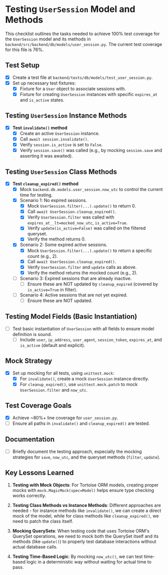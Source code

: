 # Testing `UserSession` Model and Methods

This checklist outlines the tasks needed to achieve 100% test coverage for the `UserSession` model and its methods in `backend/src/backend/db/models/user_session.py`. The current test coverage for this file is 76%.

## Test Setup

- [x] Create a test file at `backend/tests/db/models/test_user_session.py`.
- [x] Set up necessary test fixtures:
  - [x] Fixture for a `User` object to associate sessions with.
  - [x] Fixture for creating `UserSession` instances with specific `expires_at` and `is_active` states.

## Testing `UserSession` Instance Methods

- [x] **Test `invalidate()` method**
  - [x] Create an active `UserSession` instance.
  - [x] Call `await session.invalidate()`.
  - [x] Verify `session.is_active` is set to `False`.
  - [x] Verify `session.save()` was called (e.g., by mocking `session.save` and asserting it was awaited).

## Testing `UserSession` Class Methods

- [x] **Test `cleanup_expired()` method**
  - [x] Mock `backend.db.models.user_session.now_utc` to control the current time for testing.
  - [x] Scenario 1: No expired sessions.
    - [x] Mock `UserSession.filter(...).update()` to return 0.
    - [x] Call `await UserSession.cleanup_expired()`.
    - [x] Verify `UserSession.filter` was called with `expires_at__lt=mocked_now_utc`, `is_active=True`.
    - [x] Verify `update(is_active=False)` was called on the filtered queryset.
    - [x] Verify the method returns 0.
  - [x] Scenario 2: Some expired active sessions.
    - [x] Mock `UserSession.filter(...).update()` to return a specific count (e.g., 2).
    - [x] Call `await UserSession.cleanup_expired()`.
    - [x] Verify `UserSession.filter` and `update` calls as above.
    - [x] Verify the method returns the mocked count (e.g., 2).
  - [ ] Scenario 3: Expired sessions that are already inactive.
    - [ ] Ensure these are NOT updated by `cleanup_expired` (covered by `is_active=True` in filter).
  - [ ] Scenario 4: Active sessions that are not yet expired.
    - [ ] Ensure these are NOT updated.

## Testing Model Fields (Basic Instantiation)

- [ ] Test basic instantiation of `UserSession` with all fields to ensure model definition is sound.
  - [ ] Include `user`, `ip_address`, `user_agent`, `session_token`, `expires_at`, and `is_active` (default and explicit).

## Mock Strategy

- [x] Set up mocking for all tests, using `unittest.mock`:
  - [x] For `invalidate()`, create a mock `UserSession` instance directly.
  - [x] For `cleanup_expired()`, use `unittest.mock.patch` to mock `UserSession.filter` and `now_utc`.

## Test Coverage Goals

- [x] Achieve ~80%+ line coverage for `user_session.py`.
- [ ] Ensure all paths in `invalidate()` and `cleanup_expired()` are tested.

## Documentation

- [ ] Briefly document the testing approach, especially the mocking strategies for `save`, `now_utc`, and the queryset methods (`filter`, `update`).

## Key Lessons Learned

1. **Testing with Mock Objects**: For Tortoise ORM models, creating proper mocks with `mock.MagicMock(spec=Model)` helps ensure type checking works correctly.

2. **Testing Class Methods vs Instance Methods**: Different approaches are needed - for instance methods like `invalidate()`, we can create a direct mock of the model, while for class methods like `cleanup_expired()`, we need to patch the class itself.

3. **Mocking QuerySets**: When testing code that uses Tortoise ORM's QuerySet operations, we need to mock both the QuerySet itself and its methods (like `update()`) to properly test database interactions without actual database calls.

4. **Testing Time-Based Logic**: By mocking `now_utc()`, we can test time-based logic in a deterministic way without waiting for actual time to pass.
